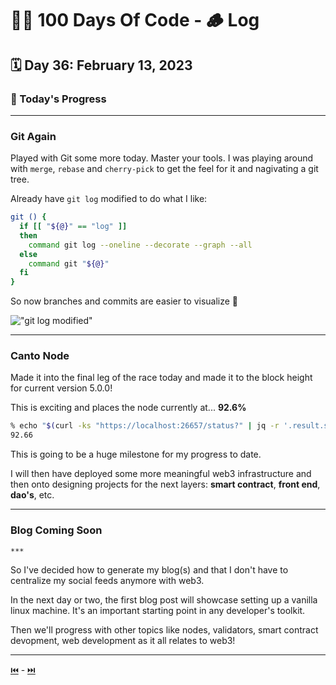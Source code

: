 # 👨‍💻 100 Days Of Code - 🪵 Log

## 🗓️ Day 36: February 13, 2023

### **🥵 Today's Progress**

***

### **Git Again**

Played with Git some more today. Master your tools. I was playing around with `merge`, `rebase` and `cherry-pick` to get the feel for it and nagivating a git tree.

Already have `git log` modified to do what I like:

```sh
git () {
  if [[ "${@}" == "log" ]]
  then
    command git log --oneline --decorate --graph --all
  else
    command git "${@}"
  fi
}
```

So now branches and commits are easier to visualize 🤣

!["git log modified"](https://i.imgur.com/j77N9V7.png)

***

### **Canto Node**

Made it into the final leg of the race today and made it to the block height for current version 5.0.0!

This is exciting and places the node currently at... **92.6%**

```sh
% echo "$(curl -ks "https://localhost:26657/status?" | jq -r '.result.sync_info.latest_block_height') / $(curl -ks "https://rpc.canto.silentvalidator.com/status?" | jq -r '.result.sync_info.latest_block_height') * 100" | bc -l
92.66
```

This is going to be a huge milestone for my progress to date.

I will then have deployed some more meaningful web3 infrastructure and then onto designing projects for the next layers: **smart contract**, **front end**, **dao's**, etc.

***

### **Blog Coming Soon**

`***`

So I've decided how to generate my blog(s) and that I don't have to centralize my social feeds anymore with web3.

In the next day or two, the first blog post will showcase setting up a vanilla linux machine. It's an important starting point in any developer's toolkit.

Then we'll progress with other topics like nodes, validators, smart contract devopment, web development as it all relates to web3!

***

[⏮️](035.md) - [⏭️](037.md)
